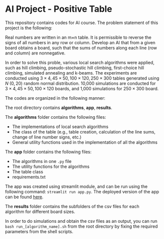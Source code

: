 # AI Project - Positive Table
This repository contains codes for AI course. The problem statement of this project is the following:

Real numbers are written in an m×n table. It is permissible to reverse the signs of all numbers in any row or column.  Develop an AI that from a given    board obtains a board, such that the sums of numbers along each line (row and column) are nonnegative.

In order to solve this proble, various local search algorithms were applied, such as hill climbing, pseudo-stochastic hill climbing, first-choice hill climbing, simulated annealing and k-beams. The experiments are conducted using $3×4, 45×50, 100×120, 250×300$ tables generated using $N ~ (0,20)$ random normal distribution. 10,000 simulations are conducted for $3×4, 45×50, 100×120$ boards, and 1,000 simulations for $250×300$ board. 

The codes are organized in the following manner:

The root directory contains **algorithms**, **app**, **results**.

The **algorithms** folder contains the following files:
- The implementations of local search algorithms
- The class of the table (e.g., table creation, calculation of the line sums, change of line number signs, etc.)
- General utility functions used in the implementation of all the algorithms

The **app** folder contains the following files:
- The algorithms in one `.py` file
- The utility functions for the algorithms
- The table class
- requirements.txt

The app was created using streamlit module, and can be run using the following command:
```streamlit run app.py```. The deployed version of the app can be found [here](https://herminegrigoryan-ai-project-appapp-k6xyaq.streamlit.app/).

The **results** folder contains the subfolders of the csv files for each algorithm for different board sizes.

In order to do simulations and obtain the csv files as an output, you can run ```bash run_[algorithm_name].sh``` from the root directory by fixing the required parameters from the shell scripts.
